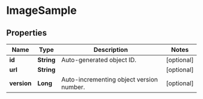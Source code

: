 
# ImageSample

## Properties
Name | Type | Description | Notes
------------ | ------------- | ------------- | -------------
**id** | **String** | Auto-generated object ID. |  [optional]
**url** | **String** |  |  [optional]
**version** | **Long** | Auto-incrementing object version number. |  [optional]



